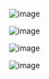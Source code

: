 
![image](https://github.com/accidentalZero/software-engineering/assets/105588367/fd1221fc-b54d-40e8-9682-99b04c030fa7)


![image](https://github.com/accidentalZero/software-engineering/assets/105588367/7db51f84-df2e-45da-baf5-8ca018fda5be)


![image](https://github.com/accidentalZero/software-engineering/assets/105588367/60028d4f-d05c-496b-99f8-53d6cdaadfe5)

![image](https://github.com/accidentalZero/software-engineering/assets/105588367/0a7beb06-c6db-4cde-a221-c1f9e3a557c1)

